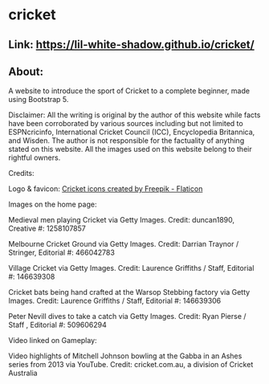 # cricket

## Link: https://lil-white-shadow.github.io/cricket/

## About:

A website to introduce the sport of Cricket to a complete beginner, made using Bootstrap 5.



Disclaimer:
All the writing is original by the author of this website while facts have been corroborated by various sources including but not limited to ESPNcricinfo, International Cricket Council (ICC), Encyclopedia Britannica, and Wisden. The author is not responsible for the factuality of anything stated on this website. All the images used on this website belong to their rightful owners.




Credits:

Logo & favicon:
<a href="https://www.flaticon.com/free-icons/cricket" title="cricket icons">Cricket icons created by Freepik - Flaticon</a>

Images on the home page:

Medieval men playing Cricket via Getty Images.
Credit: duncan1890, Creative #: 1258107857

Melbourne Cricket Ground via Getty Images.
Credit: Darrian Traynor / Stringer, Editorial #: 466042783

Village Cricket via Getty Images.
Credit: Laurence Griffiths / Staff, Editorial #: 146639308

Cricket bats being hand crafted at the Warsop Stebbing factory via Getty Images.
Credit: Laurence Griffiths / Staff, Editorial #: 146639306

Peter Nevill dives to take a catch via Getty Images.
Credit: Ryan Pierse / Staff , Editorial #: 509606294

Video linked on Gameplay:

Video highlights of Mitchell Johnson bowling at the Gabba in an Ashes series from 2013 via YouTube.
Credit: cricket.com.au, a division of Cricket Australia
